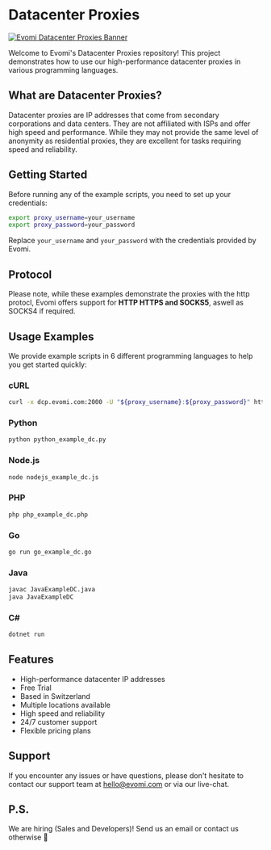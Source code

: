 # Datacenter Proxies

[![Evomi Datacenter Proxies Banner](https://my.evomi.com/images/brand/cta.png)](https://evomi.com/?utm_source=github&utm_medium=banner&utm_campaign=github_datacenter)


Welcome to Evomi's Datacenter Proxies repository! This project demonstrates how to use our high-performance datacenter proxies in various programming languages.

## What are Datacenter Proxies?
Datacenter proxies are IP addresses that come from secondary corporations and data centers. They are not affiliated with ISPs and offer high speed and performance. While they may not provide the same level of anonymity as residential proxies, they are excellent for tasks requiring speed and reliability.

## Getting Started
Before running any of the example scripts, you need to set up your credentials:

```bash
export proxy_username=your_username
export proxy_password=your_password
```

Replace `your_username` and `your_password` with the credentials provided by Evomi.

## Protocol
Please note, while these examples demonstrate the proxies with the http protocl, Evomi offers support for **HTTP HTTPS and SOCKS5**, aswell as SOCKS4 if required.

## Usage Examples
We provide example scripts in 6 different programming languages to help you get started quickly:

### cURL
```bash
curl -x dcp.evomi.com:2000 -U "${proxy_username}:${proxy_password}" https://ip.evomi.com/s
```

### Python
```bash
python python_example_dc.py
```

### Node.js
```bash
node nodejs_example_dc.js
```

### PHP
```bash
php php_example_dc.php
```

### Go
```bash
go run go_example_dc.go
```

### Java
```bash
javac JavaExampleDC.java
java JavaExampleDC
```

### C#
```bash
dotnet run
```

## Features
- High-performance datacenter IP addresses
- Free Trial
- Based in Switzerland
- Multiple locations available
- High speed and reliability
- 24/7 customer support
- Flexible pricing plans

## Support
If you encounter any issues or have questions, please don't hesitate to contact our support team at hello@evomi.com or via our live-chat.

## P.S.
We are hiring (Sales and Developers)! Send us an email or contact us otherwise 🤫
